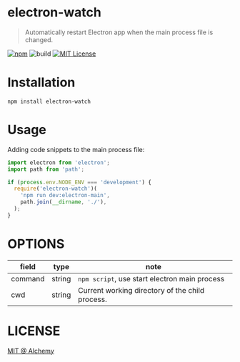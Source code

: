 # electron-watch

> Automatically restart Electron app when the main process file is changed.

[![npm](https://img.shields.io/badge/npm-v1.0.0-brightgreen.svg)](https://www.npmjs.com/package/electron-watch)
![build](https://img.shields.io/badge/build-passing-green.svg)
[![MIT License](https://img.shields.io/github/license/mashape/apistatus.svg?maxAge=2592000)](https://github.com/IceEnd/electron-watch/blob/master/LICENSE)

# Installation

```shell
npm install electron-watch
```

# Usage

Adding code snippets to the main process file:

```js
import electron from 'electron';
import path from 'path';

if (process.env.NODE_ENV === 'development') {
  require('electron-watch')(
    'npm run dev:electron-main',
    path.join(__dirname, './'),
  );
}
```

# OPTIONS

|field|type|note|
|-----|----|----|
|command|string|`npm script`, use start electron main process|
|cwd|string|Current working directory of the child process.|

# LICENSE

[MIT @ Alchemy](https://github.com/IceEnd/electron-watch/blob/master/LICENSE)